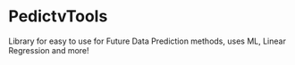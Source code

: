 # PedictvTools
Library for easy to use for Future Data Prediction methods, uses ML, Linear Regression and more!
